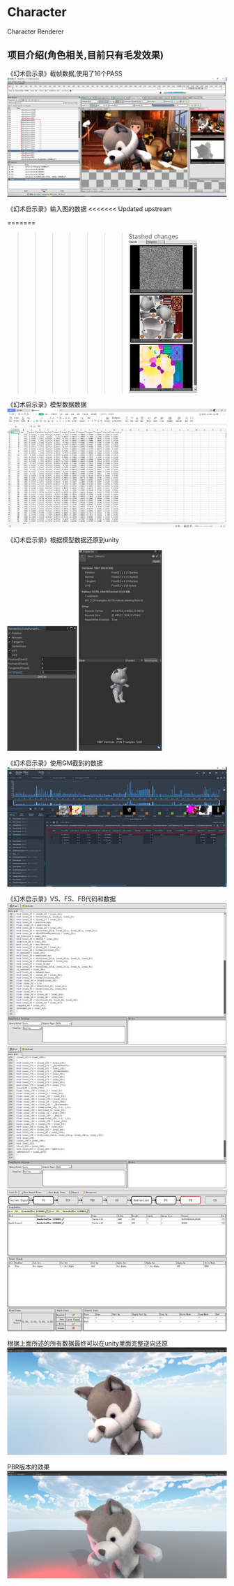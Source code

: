 # Character
 Character Renderer

项目介绍(角色相关,目前只有毛发效果)
-----------------------------------------------------------------------------------------------------------------------
《幻术启示录》截帧数据,使用了16个PASS
![Image text](./Small_ProjectInfo/RestoreData.jpg)

《幻术启示录》输入图的数据
<<<<<<< Updated upstream

=======
>>>>>>> Stashed changes
![Image text](./Small_ProjectInfo/RestoreInputs.jpg)

《幻术启示录》模型数据数据
![Image text](./Small_ProjectInfo/RestoreMeshCSV.jpg)

《幻术启示录》根据模型数据还原到unity

![Image text](./Small_ProjectInfo/RestoreMeshTool.jpg)
![Image text](./Small_ProjectInfo/RestoreMode.jpg)

《幻术启示录》使用GM截到的数据
![Image text](./Small_ProjectInfo/RestoreShaderData.jpg)

《幻术启示录》VS、FS、FB代码和数据
![Image text](./Small_ProjectInfo/RestoreShaderVS.jpg)
![Image text](./Small_ProjectInfo/RestoreShaderFS.jpg)
![Image text](./Small_ProjectInfo/RestoreShaderFB.jpg)

根据上面所述的所有数据最终可以在unity里面完整逆向还原
![Image text](./Small_ProjectInfo/RestoreFur.jpg)

PBR版本的效果
![Image text](./Small_ProjectInfo/PBRFur.jpg)
